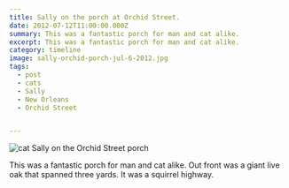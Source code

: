 ```yaml
---
title: Sally on the porch at Orchid Street.
date: 2012-07-12T11:00:00.000Z
summary: This was a fantastic porch for man and cat alike.
excerpt: This was a fantastic porch for man and cat alike.
category: timeline
image: sally-orchid-porch-jul-6-2012.jpg
tags:
  - post 
  - cats
  - Sally
  - New Orleans
  - Orchid Street


---
```


![cat Sally on the Orchid Street porch](/static/img/sally/sally-orchid-porch-jul-6-2012.jpg "cat Sally on the Orchid Street porch")

This was a fantastic porch for man and cat alike. Out front was a giant live oak that spanned three yards. It was a squirrel highway.